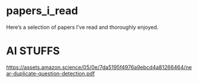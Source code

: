 # papers_i_read
Here’s a selection of papers I’ve read and thoroughly enjoyed.


# AI STUFFS
https://assets.amazon.science/05/0e/7da5195f4976a9ebcd4a81266464/near-duplicate-question-detection.pdf